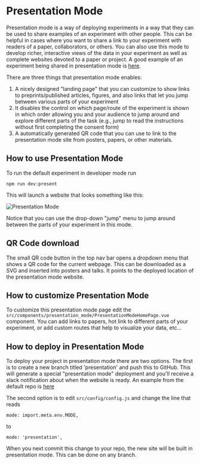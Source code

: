 # Presentation Mode

Presentation mode is a way of deploying <SmileText /> experiments in a way that
they can be used to share examples of an experiment with other people. This can
be helpful in cases where you want to share a link to your experiment with
readers of a paper, collaborators, or others. You can also use this mode to
develop richer, interactive views of the data in your experiment as well as
complete websites devoted to a paper or project. A good example of an experiment
being shared in presentation mode is
[here](https://exps.gureckislab.org/e/telephone-gleaming-kill/#/).

There are three things that presentation mode enables:

1. A nicely designed "landing page" that you can customize to show links to
   preprints/published articles, figures, and also links that let you jump
   between various parts of your experiment
2. It disables the control on which page/route of the experiment is shown in
   which order allowing you and your audience to jump around and explore
   different parts of the task (e.g., jump to read the instructions without
   first completing the consent form)
3. A automatically generated QR code that you can use to link to the
   presentation mode site from posters, papers, or other materials.

## How to use Presentation Mode

To run the default experiment in developer mode run

```
npm run dev:present
```

This will launch a website that looks something like this:

![Presentation Mode](/images/presentmode.png)

Notice that you can use the drop-down "jump" menu to jump around between the
parts of your experiment in this mode.

## QR Code download

The small QR code button in the top nav bar opens a dropdown menu that shows a
QR code for the current webpage. This can be downloaded as a SVG and inserted
into posters and talks. It points to the deployed location of the presentation
mode website.

## How to customize Presentation Mode

To customize this presentation mode page edit the
`src/components/presentation_mode/PresentationModeHomePage.vue` component. You
can add links to papers, hot link to different parts of your experiment, or add
custom routes that help to visualize your data, etc...

## How to deploy in Presentation Mode

To deploy your project in presentation mode there are two options. The first is
to create a new branch titled 'presentation' and push this to GitHub. This will
generate a special "presentation mode" deployment and you'll receive a slack
notification about when the website is ready. An example from the default
<SmileText/> repo is
[here](https://exps.gureckislab.org/nyuccl/smile/presentation/#/)

The second option is to edit `src/config/config.js` and change the line that
reads

```
mode: import.meta.env.MODE,
```

to

```
mode: 'presentation',
```

When you next commit this change to your repo, the new site will be built in
presentation mode. This can be done on any branch.
